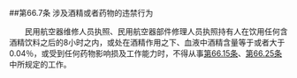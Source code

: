 ##第66.7条    涉及酒精或者药物的违禁行为

　　民用航空器维修人员执照、民用航空器部件修理人员执照持有人在饮用任何含酒精饮料之后的8小时之内，或处在酒精作用之下、血液中酒精含量等于或者大于0.04％，或受到任何药物影响损及工作能力时，不得从事[第66.15条](CCAR.66.15.MD)、[第66.25条](CCAR.66.25.MD)中所规定的工作。